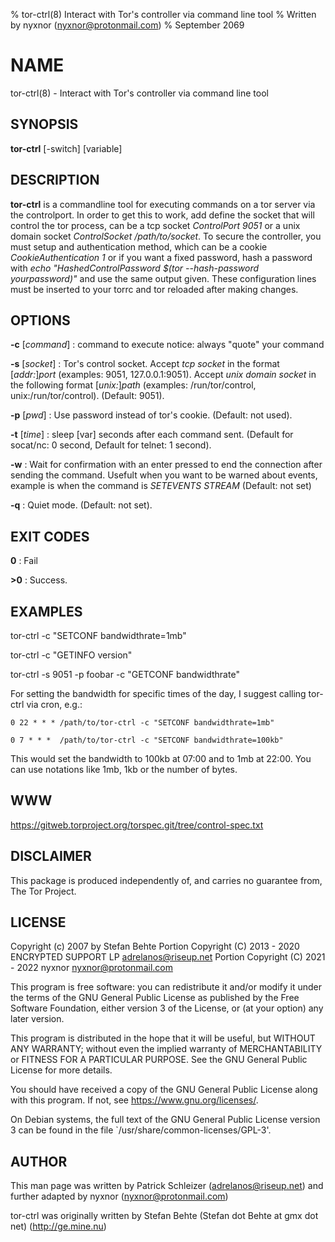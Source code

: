 % tor-ctrl(8) Interact with Tor's controller via command line tool
% Written by nyxnor (nyxnor@protonmail.com)
% September 2069

# NAME

tor-ctrl(8) - Interact with Tor's controller via command line tool

## SYNOPSIS

**tor-ctrl** [-switch] [variable]

## DESCRIPTION

**tor-ctrl** is a commandline tool for executing commands on a tor server via the controlport.  In order to get this to work, add define the socket that will control the tor process, can be a tcp socket *ControlPort 9051* or a unix domain socket *ControlSocket /path/to/socket*. To secure the controller, you must setup and authentication method, which can be a cookie
*CookieAuthentication 1* or if you want a fixed password, hash a password with *echo "HashedControlPassword $(tor --hash-password yourpassword)"* and use the same output given. These configuration lines must be inserted to your torrc and tor reloaded after making changes.

## OPTIONS

**-c** [*command*]
: command to execute
notice: always "quote" your command

**-s** [*socket*]
: Tor's control socket. Accept *tcp socket* in the format [*addr:*]*port* (examples: 9051, 127.0.0.1:9051). Accept *unix domain socket* in the following format [*unix:*]*path* (examples: /run/tor/control, unix:/run/tor/control). (Default: 9051).

**-p** [*pwd*]
: Use password instead of tor's cookie. (Default: not used).

**-t** [*time*]
: sleep [var] seconds after each command sent. (Default for socat/nc: 0 second, Default for telnet: 1 second).

**-w**
: Wait for confirmation with an enter pressed to end the connection after sending the command. Usefult when you want to be warned about events, example is when the command is *SETEVENTS STREAM* (Default: not set)

**-q**
: Quiet mode. (Default: not set).

## EXIT CODES

**0**
: Fail

**>0**
: Success.

## EXAMPLES

tor-ctrl -c "SETCONF bandwidthrate=1mb"

tor-ctrl -c "GETINFO version"

tor-ctrl -s 9051 -p foobar -c "GETCONF bandwidthrate"

For setting the bandwidth for specific times of the day, I suggest calling tor-ctrl via cron, e.g.:

`0 22 * * * /path/to/tor-ctrl -c "SETCONF bandwidthrate=1mb"`

`0 7 * * *  /path/to/tor-ctrl -c "SETCONF bandwidthrate=100kb"`

This would set the bandwidth to 100kb at 07:00 and to 1mb at 22:00.  You can use notations like 1mb, 1kb or the number of bytes.

## WWW

https://gitweb.torproject.org/torspec.git/tree/control-spec.txt

## DISCLAIMER

This package is produced independently of, and carries no guarantee from, The
Tor Project.

## LICENSE

Copyright (c) 2007 by Stefan Behte
Portion Copyright (C) 2013 - 2020 ENCRYPTED SUPPORT LP <adrelanos@riseup.net>
Portion Copyright (C) 2021 - 2022 nyxnor <nyxnor@protonmail.com>

This program is free software: you can redistribute it and/or modify
it under the terms of the GNU General Public License as published by
the Free Software Foundation, either version 3 of the License, or
(at your option) any later version.

This program is distributed in the hope that it will be useful,
but WITHOUT ANY WARRANTY; without even the implied warranty of
MERCHANTABILITY or FITNESS FOR A PARTICULAR PURPOSE.  See the
GNU General Public License for more details.

You should have received a copy of the GNU General Public License
along with this program.  If not, see <https://www.gnu.org/licenses/>.

On Debian systems, the full text of the GNU General Public
License version 3 can be found in the file
`/usr/share/common-licenses/GPL-3'.

## AUTHOR

This man page was written by Patrick Schleizer (adrelanos@riseup.net) and further adapted by nyxnor (nyxnor@protonmail.com)

tor-ctrl was originally written by Stefan Behte (Stefan dot Behte at gmx dot net)
(http://ge.mine.nu)
